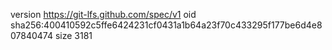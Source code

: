 version https://git-lfs.github.com/spec/v1
oid sha256:400410592c5ffe6424231cf0431a1b64a23f70c433295f177be6d4e807840474
size 3181
